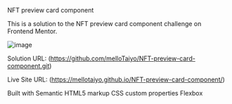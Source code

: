 NFT preview card component

This is a solution to the NFT preview card component challenge on Frontend Mentor.

![image](https://user-images.githubusercontent.com/88978210/193323470-e994843e-2784-48de-8733-b44241c5aac6.png)


Solution URL: (https://github.com/melloTaiyo/NFT-preview-card-component.git)

Live Site URL: (https://mellotaiyo.github.io/NFT-preview-card-component/)

Built with
Semantic HTML5 markup
CSS custom properties
Flexbox

